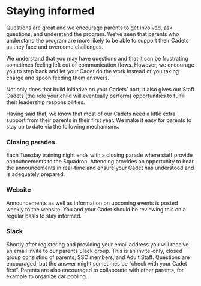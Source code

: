 # Staying informed

Questions are great and we encourage parents to get involved, ask questions, and understand the program. We’ve seen that parents who understand the program are more likely to be able to support their Cadets as they face and overcome challenges.

We understand that you may have questions and that it can be frustrating sometimes feeling left out of communication flows. However, we encourage you to step back and let your Cadet do the work instead of you taking charge and spoon feeding them answers.

Not only does that build initiative on your Cadets’ part, it also gives our Staff Cadets \(the role your child will eventually perform\) opportunities to fulfill their leadership responsibilities.

Having said that, we know that most of our Cadets need a little extra support from their parents in their first year. We make it easy for parents to stay up to date via the following mechanisms.

### Closing parades

Each Tuesday training night ends with a closing parade where staff provide announcements to the Squadron. Attending provides an opportunity to hear the announcements in real-time and ensure your Cadet has understood and is adequately prepared.

### **Website**

Announcements as well as information on upcoming events is posted weekly to the website. You and your Cadet should be reviewing this on a regular basis to stay informed.

### **Slack**

Shortly after registering and providing your email address you will receive an email invite to our parents Slack group. This is an invite-only, closed group consisting of parents, SSC members, and Adult Staff. Questions are encouraged, but the answer might sometimes be “check with your Cadet first”. Parents are also encouraged to collaborate with other parents, for example to organize car pooling.

